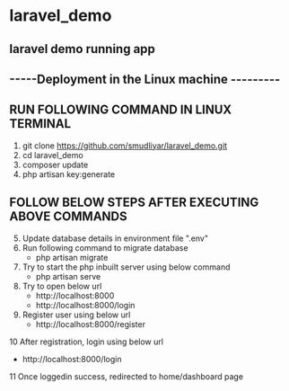 # laravel_demo
laravel demo running app
----------------------------------------------
-----Deployment in the Linux machine ---------
----------------------------------------------


RUN FOLLOWING COMMAND IN LINUX TERMINAL
---------------------------------------
1. git clone https://github.com/smudliyar/laravel_demo.git
2. cd laravel_demo
3. composer update
4. php artisan key:generate


FOLLOW BELOW STEPS AFTER EXECUTING ABOVE COMMANDS
-------------------------------------------------
5. Update database details in environment file ".env"
6. Run following command to migrate database
   - php artisan migrate 
7. Try to start the php inbuilt server using below command
   - php artisan serve
8. Try to open below url
   - http://localhost:8000
   - http://localhost:8000/login
9. Register user using below url
   - http://localhost:8000/register
   
10 After registration, login using below url

   - http://localhost:8000/login
   
11 Once loggedin success, redirected to home/dashboard page


